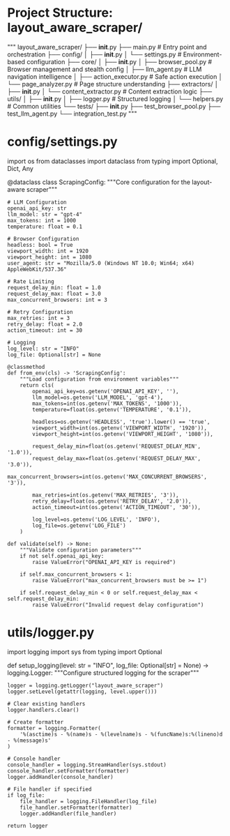# Project Structure: layout_aware_scraper/

"""
layout_aware_scraper/
├── __init__.py
├── main.py                    # Entry point and orchestration
├── config/
│   ├── __init__.py
│   └── settings.py           # Environment-based configuration
├── core/
│   ├── __init__.py
│   ├── browser_pool.py       # Browser management and stealth config
│   ├── llm_agent.py          # LLM navigation intelligence
│   ├── action_executor.py    # Safe action execution
│   └── page_analyzer.py      # Page structure understanding
├── extractors/
│   ├── __init__.py
│   └── content_extractor.py  # Content extraction logic
├── utils/
│   ├── __init__.py
│   ├── logger.py            # Structured logging
│   └── helpers.py           # Common utilities
└── tests/
    ├── __init__.py
    ├── test_browser_pool.py
    ├── test_llm_agent.py
    └── integration_test.py
"""

# config/settings.py
import os
from dataclasses import dataclass
from typing import Optional, Dict, Any

@dataclass
class ScrapingConfig:
    """Core configuration for the layout-aware scraper"""
    
    # LLM Configuration
    openai_api_key: str
    llm_model: str = "gpt-4"
    max_tokens: int = 1000
    temperature: float = 0.1
    
    # Browser Configuration
    headless: bool = True
    viewport_width: int = 1920
    viewport_height: int = 1080
    user_agent: str = "Mozilla/5.0 (Windows NT 10.0; Win64; x64) AppleWebKit/537.36"
    
    # Rate Limiting
    request_delay_min: float = 1.0
    request_delay_max: float = 3.0
    max_concurrent_browsers: int = 3
    
    # Retry Configuration
    max_retries: int = 3
    retry_delay: float = 2.0
    action_timeout: int = 30
    
    # Logging
    log_level: str = "INFO"
    log_file: Optional[str] = None
    
    @classmethod
    def from_env(cls) -> 'ScrapingConfig':
        """Load configuration from environment variables"""
        return cls(
            openai_api_key=os.getenv('OPENAI_API_KEY', ''),
            llm_model=os.getenv('LLM_MODEL', 'gpt-4'),
            max_tokens=int(os.getenv('MAX_TOKENS', '1000')),
            temperature=float(os.getenv('TEMPERATURE', '0.1')),
            
            headless=os.getenv('HEADLESS', 'true').lower() == 'true',
            viewport_width=int(os.getenv('VIEWPORT_WIDTH', '1920')),
            viewport_height=int(os.getenv('VIEWPORT_HEIGHT', '1080')),
            
            request_delay_min=float(os.getenv('REQUEST_DELAY_MIN', '1.0')),
            request_delay_max=float(os.getenv('REQUEST_DELAY_MAX', '3.0')),
            max_concurrent_browsers=int(os.getenv('MAX_CONCURRENT_BROWSERS', '3')),
            
            max_retries=int(os.getenv('MAX_RETRIES', '3')),
            retry_delay=float(os.getenv('RETRY_DELAY', '2.0')),
            action_timeout=int(os.getenv('ACTION_TIMEOUT', '30')),
            
            log_level=os.getenv('LOG_LEVEL', 'INFO'),
            log_file=os.getenv('LOG_FILE')
        )
    
    def validate(self) -> None:
        """Validate configuration parameters"""
        if not self.openai_api_key:
            raise ValueError("OPENAI_API_KEY is required")
        
        if self.max_concurrent_browsers < 1:
            raise ValueError("max_concurrent_browsers must be >= 1")
        
        if self.request_delay_min < 0 or self.request_delay_max < self.request_delay_min:
            raise ValueError("Invalid request delay configuration")

# utils/logger.py
import logging
import sys
from typing import Optional

def setup_logging(level: str = "INFO", log_file: Optional[str] = None) -> logging.Logger:
    """Configure structured logging for the scraper"""
    
    logger = logging.getLogger("layout_aware_scraper")
    logger.setLevel(getattr(logging, level.upper()))
    
    # Clear existing handlers
    logger.handlers.clear()
    
    # Create formatter
    formatter = logging.Formatter(
        '%(asctime)s - %(name)s - %(levelname)s - %(funcName)s:%(lineno)d - %(message)s'
    )
    
    # Console handler
    console_handler = logging.StreamHandler(sys.stdout)
    console_handler.setFormatter(formatter)
    logger.addHandler(console_handler)
    
    # File handler if specified
    if log_file:
        file_handler = logging.FileHandler(log_file)
        file_handler.setFormatter(formatter)
        logger.addHandler(file_handler)
    
    return logger